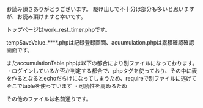 お読み頂きありがとうございます。
駆け出しで不十分は部分も多いと思いますが、お読み頂けますと幸いです。

トップページはwork_rest_timer.phpです。

tempSaveValue_****.phpは記録登録画面、acuumulation.phpは累積確認確認画面です。

またaccumulationTable.phpは以下の都合により別ファイルになっております。
・ログインしているか否か判定する都合で、phpタグを使っており、その中に表を作るとなるとechoだらけになってしまうため、requireで別ファイルに逃げてそこでtableを使っています
・可読性を高めるため

その他のファイルは名前通りです。
